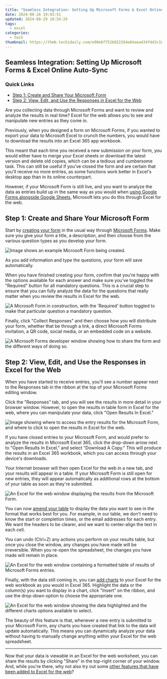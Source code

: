 ```yaml
---
title: "Seamless Integration: Setting Up Microsoft Forms & Excel Online Auto-Sync"
date: 2024-08-26 19:43:51
updated: 2024-08-29 10:54:24
tags:
  - excel
categories:
  - tech
thumbnail: https://thmb.techidaily.com/e90e6f752b022264e64aea434fd43c18d14201667fcc959335a07dc6ac445d1e.jpg
---
```


## Seamless Integration: Setting Up Microsoft Forms & Excel Online Auto-Sync

### Quick Links

* [Step 1: Create and Share Your Microsoft Form](https://facebook-video-share.techidaily.com/new-2024-approved-content-makers-compensation-breakdown-for-youtube-shorts/)
* [Step 2: View, Edit, and Use the Responses in Excel for the Web](https://facebook-clips.techidaily.com/the-ultimate-list-facebooks-top-10-vids-for-2024/)

 Are you collecting data through Microsoft Forms and want to review and analyze the results in real time? Excel for the web allows you to see and manipulate new entries as they come in.

 Previously, when you designed a form on Microsoft Forms, if you wanted to export your data to Microsoft Excel to crunch the numbers, you would have to download the results into an Excel 365 app workbook.

 This meant that each time you received a new submission on your form, you would either have to merge your Excel sheets or download the latest version and delete old copies, which can be a tedious and cumbersome task. This can still be useful if you've closed the form and are certain that you'll receive no more entries, as some functions work better in Excel's desktop app than in its online counterpart.

 However, if your Microsoft Form is still live, and you want to analyze the data as entries build up in the same way as you would when [using Google Forms alongside Google Sheets](https://some-techniques.techidaily.com/updated-freescape-extraction-revisited-a-look-at-the-latest-update/), Microsoft lets you do this through Excel for the web.

##  Step 1: Create and Share Your Microsoft Form

 Start by [creating your form](https://some-skills.techidaily.com/updated-unlocking-visual-potential-perfect-aspect-ratios-revealed/) in the usual way through [Microsoft Forms](https://forms.office.com/). Make sure you give your form a title, a description, and then choose from the various question types as you develop your form.

![Image shows an example Microsoft Form being created.](https://static1.howtogeekimages.com/wordpress/wp-content/uploads/2024/03/creating-a-form.png) 

 As you add information and type the questions, your form will save automatically.

 When you have finished creating your form, confirm that you're happy with the options available for each answer and make sure you've toggled the "Required" button for all mandatory questions. This is a crucial step to ensure that you can fully analyze the data for the questions that really matter when you review the results in Excel for the web.

![A Microsoft Form in construction, with the 'Required' button toggled to make that particular question a mandatory question.](https://static1.howtogeekimages.com/wordpress/wp-content/uploads/2024/03/mandatory-questions.png) 

 Finally, click "Collect Responses" and then choose how you will distribute your form, whether that be through a link, a direct Microsoft Forms invitation, a QR code, social media, or an embedded code on a website.

![A Microsoft Forms developer window showing how to share the form and the different ways of doing so.](https://static1.howtogeekimages.com/wordpress/wp-content/uploads/2024/03/collect-responses.png) 

##  Step 2: View, Edit, and Use the Responses in Excel for the Web

 When you have started to receive entries, you'll see a number appear next to the Responses tab in the ribbon at the top of your Microsoft Forms editing window.

 Click the "Responses" tab, and you will see the results in more detail in your browser window. However, to open the results in table form in Excel for the web, where you can manipulate your data, click "Open Results In Excel."

![Image showing where to access the entry results for the Microsoft Form, and where to click to open the results in Excel for the web.](https://static1.howtogeekimages.com/wordpress/wp-content/uploads/2024/03/view-responses.png) 

 If you have closed entries to your Microsoft Form, and would prefer to analyze the results in Microsoft Excel 365, click the drop-down arrow next to "Open Results In Excel," and select "Download A Copy." This will produce the results in an Excel 365 workbook, which you can access through your device's downloads.

 Your Internet browser will then open Excel for the web in a new tab, and your results will appear in a table. If your Microsoft Form is still open for new entries, they will appear automatically as additional rows at the bottom of your table as soon as they're submitted.

![An Excel for the web window displaying the results from the Microsoft Form.](https://static1.howtogeekimages.com/wordpress/wp-content/uploads/2024/03/synced-results.png) 

 You can now [amend your table](https://screen-sharing-recording.techidaily.com/new-2024-approved-basic-win10-screen-save-program/) to display the data you want to see in the format that works best for you. For example, in our table, we don't need to know the start or completion times, or the email addresses for each entry. We want the headers to be clearer, and we want to center-align the text in each cell.

 You can undo (Ctrl+Z) any actions you perform on your results table, but once you close the window, any changes you have made will be irreversible. When you re-open the spreadsheet, the changes you have made will remain in place.

![An Excel for the web window containing a formatted table of results of Microsoft Forms entries.](https://static1.howtogeekimages.com/wordpress/wp-content/uploads/2024/03/formatted-results.png) 

 Finally, with the data still coming in, you can [add charts](https://mondly-stories.techidaily.com/introduccion-al-control-de-reloj-digital-en-espanol/) to your Excel for the web workbook as you would in Excel 365\. Highlight the data or the column(s) you want to display in a chart, click "Insert" on the ribbon, and use the drop-down option to choose the appropriate one.

![An Excel for the web window showing the data highlighted and the different charts options available to select.](https://static1.howtogeekimages.com/wordpress/wp-content/uploads/2024/03/add-charts.png) 

 The beauty of this feature is that, whenever a new entry is submitted to your Microsoft Form, any charts you have created that link to the data will update automatically. This means you can dynamically analyze your data without having to manually change anything within your Excel for the web spreadsheet.

---

 Now that your data is viewable in an Excel for the web worksheet, you can share the results by clicking "Share" in the top-right corner of your window. And, while you're there, why not also try out some [other features that have been added to Excel for the web](https://fox-access.techidaily.com/updated-2024-approved-live-link-legends-favoring-the-framework-software-or-fabrication-hardware/)?

<ins class="adsbygoogle"
     style="display:block"
     data-ad-format="autorelaxed"
     data-ad-client="ca-pub-7571918770474297"
     data-ad-slot="1223367746"></ins>



<ins class="adsbygoogle"
     style="display:block"
     data-ad-client="ca-pub-7571918770474297"
     data-ad-slot="8358498916"
     data-ad-format="auto"
     data-full-width-responsive="true"></ins>
